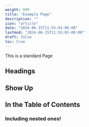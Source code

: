 ```yaml
---
weight: 999
title: "Example Page"
description: ""
icon: "article"
date: "2024-06-15T11:55:03-06:00"
lastmod: "2024-06-15T11:55:03-06:00"
draft: false 
toc: true
---
```


This is a standard Page

## Headings

## Show Up

## In the Table of Contents

### Including nested ones!